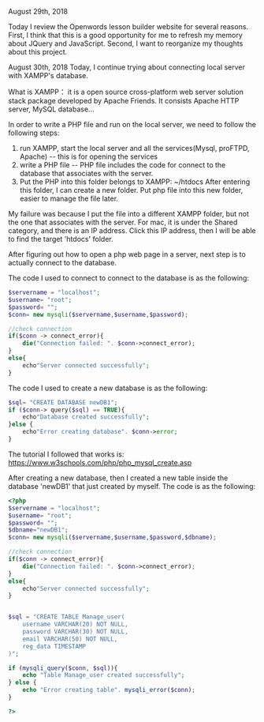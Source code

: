 August 29th, 2018 

Today I review the Openwords lesson builder website for several reasons. First, I think that this is a good opportunity for me to refresh my memory about JQuery and JavaScript. Second, I want to reorganize my thoughts about this project. 


August 30th, 2018
Today, I continue trying about connecting local server with XAMPP's database. 

What is XAMPP： it is a open source cross-platform web server solution stack package developed by Apache Friends. It consists Apache HTTP server, MySQL database...

In order to write a PHP file and run on the local server, we need to follow the following steps:
1) run XAMPP, start the local server and all the services(Mysql, proFTPD, Apache)  -- this is for opening the services
2) write a PHP file -- PHP file includes the code for connect to the database that associates with the server. 
3) Put the PHP into this folder belongs to XAMPP: ~/htdocs
	After entering this folder, I can create a new folder. Put php file into this new folder, easier to manage the file later. 
	
My failure was because I put the file into a different XAMPP folder, but not the one that associates with the server. For mac, it is under the Shared category, and there is an IP address. Click this IP address, then I will be able to find the target 'htdocs' folder. 


After figuring out how to open a php web page in a server, next step is to actually connect to the database. 

The code I used to connect to connect to the database is as the following: 
```PHP
$servername = "localhost";
$username= "root";
$password= "";
$conn= new mysqli($servername,$username,$password);

//check connection
if($conn -> connect_error){
    die("Connection failed: ". $conn->connect_error);
}
else{
    echo"Server connected successfully";
}
```

The code I used to create a new database is as the following:
```PHP
$sql= "CREATE DATABASE newDB1";
if ($conn-> query($sql) == TRUE){
    echo"Database created successfully";
}else {
    echo"Error creating database". $conn->error;
}
```

The tutorial I followed that works is: 
https://www.w3schools.com/php/php_mysql_create.asp


After creating a new database, then I created a new table inside the database 'newDB1' that just created by myself. The code is as the following:
```PHP
<?php
$servername = "localhost";
$username= "root";
$password= "";
$dbname="newDB1";
$conn= new mysqli($servername,$username,$password,$dbname);

//check connection
if($conn -> connect_error){
    die("Connection failed: ". $conn->connect_error);
}
else{
    echo"Server connected successfully";
}


$sql = "CREATE TABLE Manage_user(
    username VARCHAR(20) NOT NULL,
    password VARCHAR(30) NOT NULL,
    email VARCHAR(50) NOT NULL,
    reg_data TIMESTAMP
)";

if (mysqli_query($conn, $sql)){
    echo "Table Manage_user created successfully";
} else {
    echo "Error creating table". mysqli_error($conn);
}

?>
```



